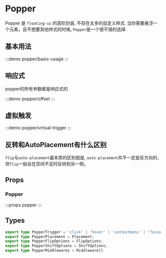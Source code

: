 # Popper

Popper 是 `floating-ui` 的高阶封装, 不存在太多的自定义样式. 当你需要悬浮一个元素，且不想要其他样式的时候, `Popper`是一个很不错的选择.

## 基本用法

:::demo popper/basic-usage
:::

## 响应式

popper的所有参数都是响应式的

:::demo popper/offset
:::

## 虚拟触发

:::demo popper/virtual-trigger
:::

## 反转和AutoPlacement有什么区别

`flip`与`auto-placement`最本质的区别就是, `auto-placement`并不一定是反方向的，但`flip`一般会在空间不足时反转到另一侧。

## Props

### Popper

:::props popper
:::

## Types

```typescript
export type PopperTrigger = 'click' | 'hover' | 'contextmenu' | 'focus'
export type PopperPlacement = Placement;
export type PopperFlipOptions = FlipOptions;
export type PopperShiftOptions = ShiftOptions;
export type PopperMiddlewares = Middleware[]
```